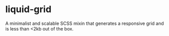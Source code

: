 # liquid-grid
A minimalist and scalable SCSS mixin that generates a responsive grid and is less than &lt;2kb out of the box.
